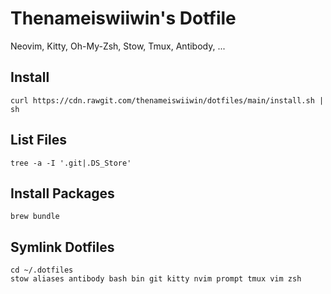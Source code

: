 # Thenameiswiiwin's Dotfile

Neovim, Kitty, Oh-My-Zsh, Stow, Tmux, Antibody, ...

## Install

```
curl https://cdn.rawgit.com/thenameiswiiwin/dotfiles/main/install.sh | sh
```

## List Files

```
tree -a -I '.git|.DS_Store'
```

## Install Packages

```
brew bundle
```

## Symlink Dotfiles

```
cd ~/.dotfiles
stow aliases antibody bash bin git kitty nvim prompt tmux vim zsh
```

